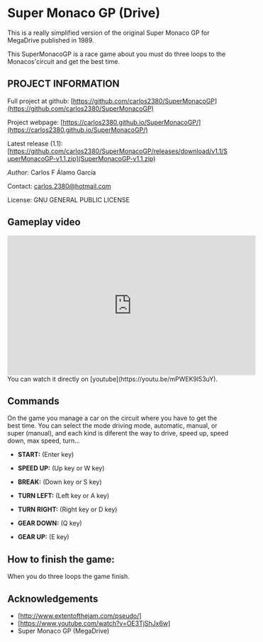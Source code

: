 # Super Monaco GP (Drive)
This is a really simplified version of the original Super Monaco GP for MegaDrive published in 1989.

This SuperMonacoGP is a race game about you must do  three loops to the Monacos'circuit and get the best time.

## PROJECT INFORMATION

Full project at github: [https://github.com/carlos2380/SuperMonacoGP](https://github.com/carlos2380/SuperMonacoGP)

Project webpage: [https://carlos2380.github.io/SuperMonacoGP/](https://carlos2380.github.io/SuperMonacoGP/) 

Latest release (1.1): [https://github.com/carlos2380/SuperMonacoGP/releases/download/v1.1/SuperMonacoGP-v1.1.zip](SuperMonacoGP-v1.1.zip)  

*Author*: Carlos F Álamo García

Contact: carlos.2380@hotmail.com

License: GNU GENERAL PUBLIC LICENSE

## Gameplay video

<iframe width="560" height="315" src="https://www.youtube.com/embed/mPWEK9l53uY" frameborder="0" allowfullscreen=""></iframe>
You can watch it directly on [youtube](https://youtu.be/mPWEK9l53uY).



## Commands

On the game you manage a car on the circuit where you have to get the best time. You can select the mode driving mode, automatic, manual, or super (manual), and each kind is diferent the way to drive, speed up, speed down, max speed, turn...

* **START:** (Enter key)

* **SPEED UP:** (Up key or W key)
* **BREAK:** (Down key or S key)
* **TURN LEFT:** (Left key or A key)
* **TURN RIGHT:** (Right key or D key)
* **GEAR DOWN:** (Q key)
* **GEAR UP:** (E key)

## How to finish the game:

When you do three loops the game finish.

## Acknowledgements

* [http://www.extentofthejam.com/pseudo/]
* [https://www.youtube.com/watch?v=OE3TjShJx6w]
* Super Monaco GP (MegaDrive)
